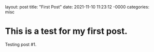 layout: post
title: "First Post"
date: 2021-11-10 11:23:12 -0000
categories: misc


# This is a test for my first post.
Testing post #1.